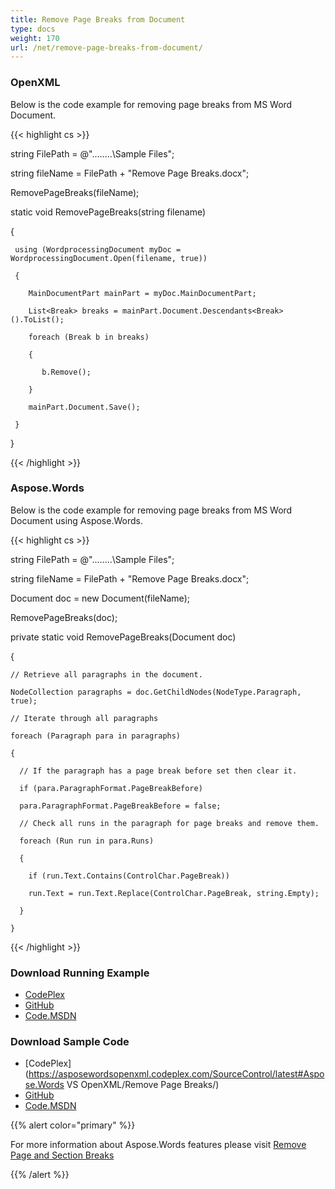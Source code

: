 ```yaml
---
title: Remove Page Breaks from Document
type: docs
weight: 170
url: /net/remove-page-breaks-from-document/
---
```


### **OpenXML**
Below is the code example for removing page breaks from MS Word Document.

{{< highlight cs >}}

   string FilePath = @"..\..\..\..\Sample Files\";

  string fileName = FilePath + "Remove Page Breaks.docx";

  RemovePageBreaks(fileName);

  static void RemovePageBreaks(string filename)

  {

     using (WordprocessingDocument myDoc = WordprocessingDocument.Open(filename, true))

     {

        MainDocumentPart mainPart = myDoc.MainDocumentPart;

        List<Break> breaks = mainPart.Document.Descendants<Break>().ToList();

        foreach (Break b in breaks)

        {

           b.Remove();

        }

        mainPart.Document.Save();

     }

  }

{{< /highlight >}}
### **Aspose.Words**
Below is the code example for removing page breaks from MS Word Document using Aspose.Words.

{{< highlight cs >}}

   string FilePath = @"..\..\..\..\Sample Files\";

  string fileName = FilePath + "Remove Page Breaks.docx";

  Document doc = new Document(fileName);

  RemovePageBreaks(doc);

  private static void RemovePageBreaks(Document doc)

  {

    // Retrieve all paragraphs in the document.

    NodeCollection paragraphs = doc.GetChildNodes(NodeType.Paragraph, true);

    // Iterate through all paragraphs

    foreach (Paragraph para in paragraphs)

    {

      // If the paragraph has a page break before set then clear it.

      if (para.ParagraphFormat.PageBreakBefore)

      para.ParagraphFormat.PageBreakBefore = false;

      // Check all runs in the paragraph for page breaks and remove them.

      foreach (Run run in para.Runs)

      {

        if (run.Text.Contains(ControlChar.PageBreak))

        run.Text = run.Text.Replace(ControlChar.PageBreak, string.Empty);

      }

    }

{{< /highlight >}}
### **Download Running Example**
- [CodePlex](https://asposewordsopenxml.codeplex.com/releases/view/620544)
- [GitHub](https://github.com/aspose-words/Aspose.Words-for-.NET/releases/tag/AsposeWordsVsOpenXMLv1.2)
- [Code.MSDN](https://code.msdn.microsoft.com/Code-Comparison-of-Common-4ffff4d7#content)
### **Download Sample Code**
- [CodePlex](https://asposewordsopenxml.codeplex.com/SourceControl/latest#Aspose.Words VS OpenXML/Remove Page Breaks/)
- [GitHub](https://github.com/aspose-words/Aspose.Words-for-.NET/tree/master/Plugins/Aspose.Words%20Vs%20OpenXML%20Words/Aspose.Words%20VS%20OpenXML/Remove%20Page%20Breaks)
- [Code.MSDN](https://code.msdn.microsoft.com/Code-Comparison-of-Common-4ffff4d7/view/SourceCode#content)

{{% alert color="primary" %}} 

For more information about Aspose.Words features please visit [Remove Page and Section Breaks](http://www.aspose.com/docs/display/wordsnet/How+to++Remove+Page+and+Section+Breaks)

{{% /alert %}}
